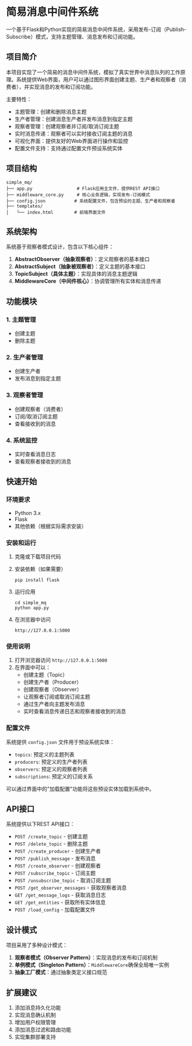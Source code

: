 # 简易消息中间件系统

一个基于Flask和Python实现的简易消息中间件系统，采用发布-订阅（Publish-Subscribe）模式，支持主题管理、消息发布和订阅功能。

## 项目简介

本项目实现了一个简易的消息中间件系统，模拟了真实世界中消息队列的工作原理。系统提供Web界面，用户可以通过图形界面创建主题、生产者和观察者（消费者），并实现消息的发布和订阅功能。

主要特性：
- 主题管理：创建和删除消息主题
- 生产者管理：创建消息生产者并发布消息到指定主题
- 观察者管理：创建观察者并订阅/取消订阅主题
- 实时消息传递：观察者可以实时接收订阅主题的消息
- 可视化界面：提供友好的Web界面进行操作和监控
- 配置文件支持：支持通过配置文件预设系统实体

## 项目结构

```
simple_mq/
├── app.py                 # Flask应用主文件，提供REST API接口
├── middleware_core.py     # 核心业务逻辑，实现发布-订阅模式
├── config.json           # 系统配置文件，包含预设的主题、生产者和观察者
├── templates/
│   └── index.html        # 前端界面文件
```

## 系统架构

系统基于观察者模式设计，包含以下核心组件：

1. **AbstractObserver（抽象观察者）**：定义观察者的基本接口
2. **AbstractSubject（抽象被观察者）**：定义主题的基本接口
3. **TopicSubject（具体主题）**：实现具体的消息主题逻辑
4. **MiddlewareCore（中间件核心）**：协调管理所有实体和消息传递

## 功能模块

### 1. 主题管理
- 创建主题
- 删除主题

### 2. 生产者管理
- 创建生产者
- 发布消息到指定主题

### 3. 观察者管理
- 创建观察者（消费者）
- 订阅/取消订阅主题
- 查看接收到的消息

### 4. 系统监控
- 实时查看消息日志
- 查看观察者接收到的消息

## 快速开始

### 环境要求
- Python 3.x
- Flask
- 其他依赖（根据实际需求安装）

### 安装和运行

1. 克隆或下载项目代码

2. 安装依赖（如果需要）
   ```
   pip install flask
   ```

3. 运行应用
   ```
   cd simple_mq
   python app.py
   ```
   
4. 在浏览器中访问
   ```
   http://127.0.0.1:5000
   ```

### 使用说明

1. 打开浏览器访问 `http://127.0.0.1:5000`
2. 在界面中可以：
   - 创建主题（Topic）
   - 创建生产者（Producer）
   - 创建观察者（Observer）
   - 让观察者订阅或取消订阅主题
   - 通过生产者向主题发布消息
   - 实时查看消息传递日志和观察者接收到的消息

### 配置文件

系统提供 `config.json` 文件用于预设系统实体：
- `topics`: 预定义的主题列表
- `producers`: 预定义的生产者列表
- `observers`: 预定义的观察者列表
- `subscriptions`: 预定义的订阅关系

可以通过界面中的"加载配置"功能将这些预设实体加载到系统中。

## API接口

系统提供以下REST API接口：

- `POST /create_topic` - 创建主题
- `POST /delete_topic` - 删除主题
- `POST /create_producer` - 创建生产者
- `POST /publish_message` - 发布消息
- `POST /create_observer` - 创建观察者
- `POST /subscribe_topic` - 订阅主题
- `POST /unsubscribe_topic` - 取消订阅主题
- `POST /get_observer_messages` - 获取观察者消息
- `GET /get_message_logs` - 获取消息日志
- `GET /get_entities` - 获取所有实体信息
- `POST /load_config` - 加载配置文件

## 设计模式

项目采用了多种设计模式：

1. **观察者模式（Observer Pattern）**：实现消息的发布和订阅机制
2. **单例模式（Singleton Pattern）**：`MiddlewareCore`确保全局唯一实例
3. **抽象工厂模式**：通过抽象类定义接口规范

## 扩展建议

1. 添加消息持久化功能
2. 实现消息确认机制
3. 增加用户权限管理
4. 添加消息过滤和路由功能
5. 实现集群部署支持
